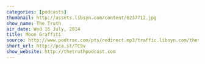 ```yaml
---
categories: [podcasts]
thumbnail: http://assets.libsyn.com/content/6237712.jpg
show_name: The Truth
air_date: Wed 16 July, 2014
title: Moon Graffiti
source: http://www.podtrac.com/pts/redirect.mp3/traffic.libsyn.com/thetruthapm/Moon_Graffiti_July_2014.mp3
short_url: http://pca.st/TC9v
show_website: http://thetruthpodcast.com
---
```

